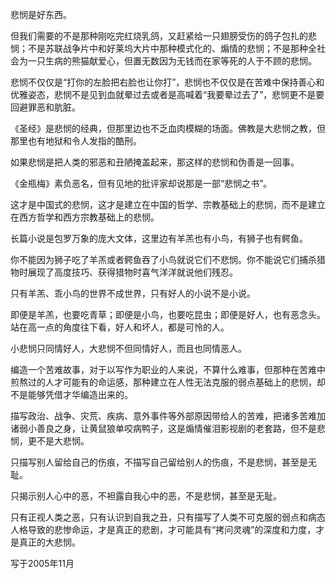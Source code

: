 悲悯是好东西。
 
但我们需要的不是那种刚吃完红烧乳鸽，又赶紧给一只翅膀受伤的鸽子包扎的悲悯；不是苏联战争片中和好莱坞大片中那种模式化的、煽情的悲悯；不是那种全社会为一只生病的熊猫献爱心，但置无数因为无钱而在家等死的人于不顾的悲悯。
 
悲悯不仅仅是“打你的左脸把右脸也让你打”，悲悯也不仅仅是在苦难中保持善心和优雅姿态，悲悯不是见到血就晕过去或者是高喊着“我要晕过去了”，悲悯更不是要回避罪恶和肮脏。
 
《圣经》是悲悯的经典，但那里边也不乏血肉模糊的场面。佛教是大悲悯之教，但那里也有地狱和令人发指的酷刑。
 
如果悲悯是把人类的邪恶和丑陋掩盖起来，那这样的悲悯和伪善是一回事。
 
《金瓶梅》素负恶名，但有见地的批评家却说那是一部“悲悯之书”。
 
这才是中国式的悲悯，这才是建立在中国的哲学、宗教基础上的悲悯，而不是建立在西方哲学和西方宗教基础上的悲悯。
 
长篇小说是包罗万象的庞大文体，这里边有羊羔也有小鸟，有狮子也有鳄鱼。
 
你不能因为狮子吃了羊羔或者鳄鱼吞了小鸟就说它们不悲悯。你不能说它们捕杀猎物时展现了高度技巧、获得猎物时喜气洋洋就说他们残忍。
 
只有羊羔、乖小鸟的世界不成世界，只有好人的小说不是小说。
 
即便是羊羔，也要吃青草；即便是小鸟，也要吃昆虫；即便是好人，也有恶念头。站在高一点的角度往下看，好人和坏人，都是可怜的人。
 
小悲悯只同情好人，大悲悯不但同情好人，而且也同情恶人。
 
编造一个苦难故事，对于以写作为职业的人来说，不算什么难事，但那种在苦难中煎熬过的人才可能有的命运感，那种建立在人性无法克服的弱点基础上的悲悯，却不是能够凭借才华编造出来的。
 
描写政治、战争、灾荒、疾病、意外事件等外部原因带给人的苦难，把诸多苦难加诸弱小善良之身，让黄鼠狼单咬病鸭子，这是煽情催泪影视剧的老套路，但不是悲悯，更不是大悲悯。
 
只描写别人留给自己的伤痕，不描写自己留给别人的伤痕，不是悲悯，甚至是无耻。
 
只揭示别人心中的恶，不袒露自我心中的恶，不是悲悯，甚至是无耻。
 
只有正视人类之恶，只有认识到自我之丑，只有描写了人类不可克服的弱点和病态人格导致的悲惨命运，才是真正的悲剧，才可能具有“拷问灵魂”的深度和力度，才是真正的大悲悯。
 
写于2005年11月